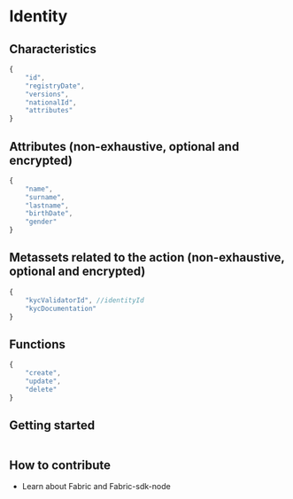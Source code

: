 # Identity

## Characteristics

```javascript
{
    "id",
    "registryDate",
    "versions",
    "nationalId",
    "attributes"
}
```

## Attributes (non-exhaustive, optional and encrypted)

```javascript
{
    "name",
    "surname",
    "lastname",
    "birthDate",
    "gender"
}
```

## Metassets related to the action (non-exhaustive, optional and encrypted)

```javascript
{
    "kycValidatorId", //identityId
    "kycDocumentation"
}
```

## Functions

```javascript
{
    "create",
    "update",
    "delete"
}
```

## Getting started

```bash

```

## How to contribute

- Learn about Fabric and Fabric-sdk-node
